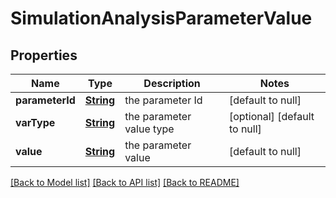 # SimulationAnalysisParameterValue
## Properties

Name | Type | Description | Notes
------------ | ------------- | ------------- | -------------
**parameterId** | [**String**](string.md) | the parameter Id | [default to null]
**varType** | [**String**](string.md) | the parameter value type | [optional] [default to null]
**value** | [**String**](string.md) | the parameter value | [default to null]

[[Back to Model list]](../README.md#documentation-for-models) [[Back to API list]](../README.md#documentation-for-api-endpoints) [[Back to README]](../README.md)

